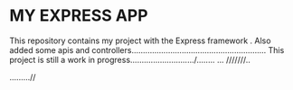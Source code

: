 MY EXPRESS APP
====
This repository contains my project with the Express framework .
Also  added some apis and controllers...........................................................
This project is still a work in progress............................/........
...
///////..

.........//
